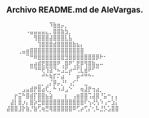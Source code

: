 ## Archivo README.md de AleVargas.

⠀⠀⠀⠀⠀⠀⠀⠀⠀⠀⠀⠹⣷⣶⡤⡀⠀⠀⠀⠀⠀⠀⠀⠀⠀⠀⠀⠀⠀
⠀⠀⠀⠀⠀⠠⣤⣤⣤⣤⣄⡀⣿⣿⣷⣳⡀⠀⠀⠀⠀⠀⠀⠀⠀⠀⠀⠀⠀
⠀⠀⠀⠀⠀⠀⠀⢻⣿⣿⣿⣼⣿⣿⣿⣇⣧⠀⠀⠀⠀⠀⠀⠀⠀⠀⠀⠀⠀
⠀⠀⠀⠀⠀⠀⠀⠀⢹⣿⣿⣿⣾⣿⣿⣿⣿⣷⣦⡄⠀⠀⠀⠀⠀⠀⠀⠀⠀
⠀⠀⠀⢀⣤⣶⣿⣿⣿⣿⣿⣿⣿⣿⣿⣿⣿⣿⣿⣿⠀⠀⠀⠀⠀⠀⠀⠀⠀
⠀⠀⠀⠀⠀⠉⠛⠿⣿⣿⣿⣿⣿⣿⣿⣻⣿⣿⣿⣿⣿⣿⣿⡿⠗⠂⠀⠀⠀
⠀⠀⠀⠀⠀⠀⣤⣴⣾⣟⣿⣿⣿⠟⢀⣿⠟⢁⣟⡿⢻⣿⣷⣤⠤⠀⠀⠀⠀
⠀⠀⠀⠀⠀⠀⠉⠙⠛⢟⢹⣽⠙⠦⣨⣋⡴⠚⢋⣇⣾⠟⠋⠉⠀⠀⠀⠀⠀
⠀⠀⠀⠀⠀⠀⠀⠀⠀⠚⠓⢷⡏⠍⣴⠀⠁⠀⡶⠚⠛⠓⠂⠀⠀⠀⠀⠀⠀
⠀⠀⠀⠀⠀⠀⠀⠀⣀⡀⢀⡌⡿⡤⡘⠃⢠⡊⠁⠀⣀⠀⠀⠀⠀⠀⠀⠀⠀
⠀⠀⠀⠀⣠⣤⣾⡟⣿⣴⢏⡀⠓⠰⠼⣠⠑⠀⠀⢶⣼⡟⢲⣴⡀⠀⠀⠀⠀
⠀⠀⡖⣭⠓⣿⣾⡏⣿⣿⣦⣵⠀⠀⠀⡆⠀⢠⣶⣿⣿⢩⣼⣿⠘⣥⠒⡄⡄
⠀⣼⡇⣿⡰⡄⣿⡵⣛⣿⣿⣿⣿⣿⣿⣿⣿⣿⣿⣿⠏⢢⢜⢣⠱⢠⠒⣱⡅
⣼⣿⣿⣸⡗⣷⡘⣷⢋⢶⣛⢿⣿⣿⣿⣿⣿⠿⢋⡴⢋⡌⢂⠧⣘⡣⣡⣿⣿

